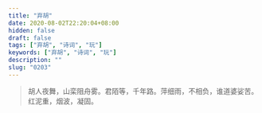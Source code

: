 ```yaml
---
title: "弃胡"
date: 2020-08-02T22:20:04+08:00
hidden: false
draft: false
tags: ["弃胡", "诗词", "玩"]
keywords: ["弃胡", "诗词", "玩"]
description: ""
slug: "0203"
---
```


> 胡人夜舞，山栾阻舟雾。君陌等，千年路。萍细雨，不相负，谁道婆娑苦。红泥重，烟波，凝固。
<!--more-->